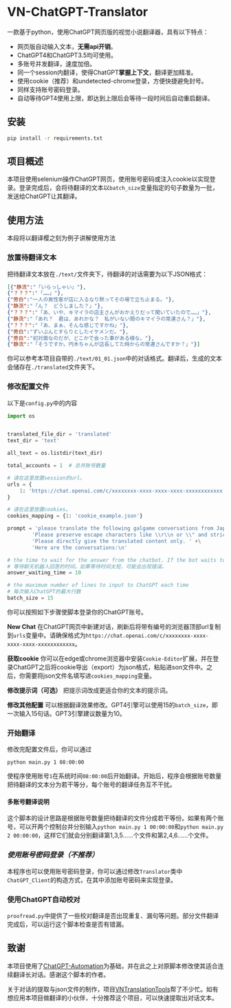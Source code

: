 # VN-ChatGPT-Translator

一款基于python，使用ChatGPT网页版的视觉小说翻译器，具有以下特点：
- 网页版自动输入文本，**无需api开销**。
- ChatGPT4和ChatGPT3.5均可使用。
- 多账号并发翻译，速度加倍。
- 同一个session内翻译，使得ChatGPT**掌握上下文**，翻译更加精准。
- 使用cookie（推荐）和undetected-chrome登录，方便快捷避免封号。
- 同样支持账号密码登录。
- 自动等待GPT4使用上限，即达到上限后会等待一段时间后自动重启翻译。

## 安装

``` cmd
pip install -r requirements.txt
```

## 项目概述

本项目使用selenium操作ChatGPT网页，使用账号密码或注入cookie以实现登录。登录完成后，会将待翻译的文本以`batch_size`变量指定的句子数量为一批，发送给ChatGPT让其翻译。

## 使用方法

本段将以翻译樱之刻为例子讲解使用方法

### 放置待翻译文本

把待翻译文本放在`./text/`文件夹下，待翻译的对话需要为以下JSON格式：

``` json
[{"静流":"「いらっしゃい」"},
{"？？？":"「……」"},
{"旁白":"一人の男性客が店に入るなり黙ってその場で立ち止まる。"},
{"静流":"「ん？　どうしました？」"},
{"？？？":"「あ、いや、キマイラの店主さんがおかえりだって聞いていたので……」"},
{"静流":"「あれ？　君は、あれかな？　私がいない間のキマイラの常連さん？」"},
{"？？？":"「あ、まぁ、そんな感じですかね」"},
{"旁白":"ずいぶんとすらりとしたイケメンだ。"},
{"旁白":"初対面なのだが、どこかで会った事がある様な。"},
{"静流":"「そうですか。円木ちゃんが店長してた時からの常連さんですか？」"}]
```

你可以参考本项目自带的`./text/01_01.json`中的对话格式。翻译后，生成的文本会储存在`./translated`文件夹下。

### 修改配置文件

以下是`config.py`中的内容

```python
import os


translated_file_dir = 'translated'
text_dir = 'text'

all_text = os.listdir(text_dir)

total_accounts = 1  # 总共账号数量

# 请在这里放置session的url。
urls = {
    1: 'https://chat.openai.com/c/xxxxxxxx-xxxx-xxxx-xxxx-xxxxxxxxxxxx',
}

# 请在这里放置cookies。
cookies_mapping = {1: 'cookie_example.json'}

prompt = 'please translate the following galgame conversations from Japanese to Chinese. ' + \
        'Please preserve escape characters like \\r\\n or \\" and strictly keep the JSON format of the provided content. ' + \
        'Please directly give the translated content only. ' +\
        'Here are the conversations:\n'

# the time to wait for the answer from the chatbot. If the bot waits too short, error may occur.
# 等待聊天机器人回答的时间。如果等待时间太短，可能会出现错误。
answer_waiting_time = 10

# the maximum number of lines to input to ChatGPT each time
# 每次输入ChatGPT的最大行数
batch_size = 15
```

你可以按照如下步骤使脚本登录你的ChatGPT账号。

**New Chat** 在ChatGPT网页中新建对话，刷新后将带有编号的浏览器顶部url复制到`urls`变量中。请确保格式为`https://chat.openai.com/c/xxxxxxxx-xxxx-xxxx-xxxx-xxxxxxxxxxxx`。

**获取cookie** 你可以在edge或chrome浏览器中安装`Cookie-Editor`扩展，并在登录ChatGPT之后将cookie导出（export）为json格式，粘贴进son文件中。之后，你需要将json文件名填写进`cookies_mapping`变量。

**修改提示词（可选）** 把提示词改成更适合你的文本的提示词。

**修改其他配置** 可以根据翻译效果修改。GPT4引擎可以使用15的`batch_size`，即一次输入15句话。GPT3引擎建议数量为10。

### 开始翻译

修改完配置文件后，你可以通过

```
python main.py 1 08:00:00
```

使程序使用账号`1`在系统时间`08:00:00`后开始翻译。开始后，程序会根据账号数量把待翻译的文本分为若干等分，每个账号的翻译任务互不干扰。

#### 多账号翻译说明

这个脚本的设计思路是根据账号数量把待翻译的文件分成若干等份。如果有两个账号，可以开两个控制台并分别输入`python main.py 1 00:00:00`和`python main.py 2 00:00:00`，这样它们就会分别翻译第1,3,5……个文件和第2,4,6……个文件。

### *使用账号密码登录（不推荐）* 

本程序也可以使用账号密码登录，你可以通过修改`Translator`类中`ChatGPT_Client`的构造方式，在其中添加账号密码来实现登录。

### 使用ChatGPT自动校对

`proofread.py`中提供了一些校对翻译是否出现重复、漏句等问题。部分文件翻译完成后，可以运行这个脚本检查是否有错漏。

## 致谢

本项目使用了[ChatGPT-Automation](https://github.com/ugorsahin/ChatGPT_Automation)为基础，并在此之上对原脚本修改使其适合连续翻译长对话。感谢这个脚本的作者。

关于对话的提取与json文件的制作，项目[VNTranslationTools](https://github.com/arcusmaximus/VNTranslationTools)帮了不少忙。如有想应用本项目做翻译的小伙伴，十分推荐这个项目，可以快速提取出对话文本。
